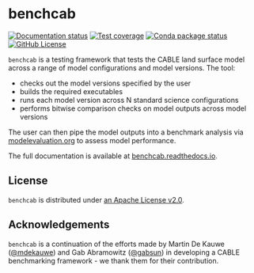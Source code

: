 # benchcab

[![Documentation status][readthedocs_badge]][docs] [![Test coverage][codecov_badge]][codecov_summary] [![Conda package status][conda_badge]][conda] [![GitHub License][license_badge]][license]

<!-- --8<-- [start:contents] -->
`benchcab` is a testing framework that tests the CABLE land surface model across a range of model configurations and model versions. The tool:

- checks out the model versions specified by the user
- builds the required executables
- runs each model version across N standard science configurations
- performs bitwise comparison checks on model outputs across model versions

The user can then pipe the model outputs into a benchmark analysis via [modelevaluation.org][meorg] to assess model performance.

The full documentation is available at [benchcab.readthedocs.io][docs].

## License

`benchcab` is distributed under [an Apache License v2.0][apache-license].

## Acknowledgements

`benchcab` is a continuation of the efforts made by Martin De Kauwe ([@mdekauwe](https://github.com/mdekauwe)) and Gab Abramowitz ([@gabsun](https://github.com/gabsun)) in developing a CABLE benchmarking framework - we thank them for their contribution.

[conda_badge]: https://img.shields.io/conda/v/accessnri/benchcab
[codecov_badge]: https://codecov.io/gh/CABLE-LSM/benchcab/branch/main/graph/badge.svg?token=JJYE1YZDXQ
[readthedocs_badge]: https://readthedocs.org/projects/benchcab/badge/?version=stable
[license_badge]: https://img.shields.io/github/license/CABLE-LSM/benchcab
[conda]: https://anaconda.org/accessnri/benchcab
[codecov_summary]: https://codecov.io/gh/CABLE-LSM/benchcab
[docs]: https://benchcab.readthedocs.io
[license]: https://github.com/CABLE-LSM/benchcab/blob/main/LICENSE
[meorg]: https://modelevaluation.org
[apache-license]: https://www.apache.org/licenses/LICENSE-2.0
<!-- --8<-- [end:contents] -->